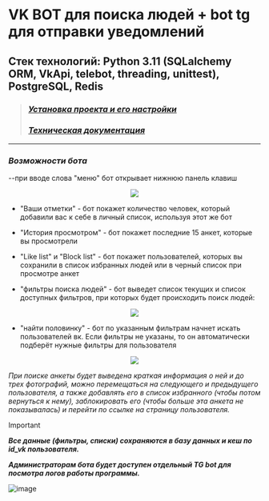 # **VK BOT для поиска людей** + bot tg для отправки уведомлений

## Стек технологий: Python 3.11 (SQLalchemy ORM, VkApi, telebot, threading, unittest), PostgreSQL, Redis

> ### _[Установка проекта и его настройки](./INSTALLATION_MANUAL.md)_
> ### _[Техническая документация](./CodeDocumentation.md)_

----

### _Возможности бота_

--при вводе слова "меню" бот открывает нижнюю панель клавиш

<p align="center">
  <img src="https://github.com/user-attachments/assets/76ca284c-a242-48e1-b82e-5c36d4d4ea54">
</p>

- "Ваши отметки" - бот покажет количество человек, который добавили вас к себе в личный список, используя этот же бот

- "История просмотром" - бот покажет последние 15 анкет, которые вы просмотрели

- "Like list" и "Block list" - бот покажет пользователей, которых вы сохранили в список избранных людей или в черный список при просмотре анкет

- "фильтры поиска людей" - бот выведет список текущих и список доступных фильтров, при которых будет происходить поиск людей:

<p align="center">
  <img src="https://github.com/user-attachments/assets/df1da3b0-e397-4db7-99fa-60df6c9b9909">
</p>

- "найти половинку" - бот по указанным фильтрам начнет искать пользователей вк. Если фильтры не указаны, то он автоматически подберёт нужные фильтры для пользователя

<p align="center">
  <img src="https://github.com/user-attachments/assets/33fc8976-12cd-4edc-82dd-acf1d53b3c48">
</p>


_При поиске анкеты будет выведена краткая информация о ней и до трех фотографий, можно перемещаться на следующего и предыдущего пользователя, а также добавлять его в список избранного (чтобы потом вернуться к нему), заблокировать его (чтобы больше эта анкета не показывалась) и перейти по ссылке на страницу пользователя._

> [!IMPORTANT]
> _**Все данные (фильтры, списки) сохраняются в базу данных и кеш по id_vk пользователя.**_
> 
> _**Администраторам бота будет доступен отдельный TG bot для посмотра логов работы программы.**_

![image](https://github.com/user-attachments/assets/21b6ef48-39a6-4729-ab17-7d6b53425091)


